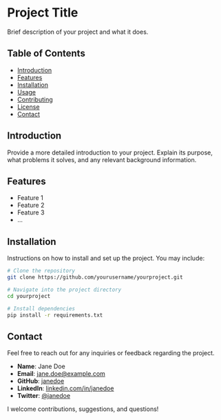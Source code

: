 # Project Title

Brief description of your project and what it does.

## Table of Contents

- [Introduction](#introduction)
- [Features](#features)
- [Installation](#installation)
- [Usage](#usage)
- [Contributing](#contributing)
- [License](#license)
- [Contact](#contact)

## Introduction

Provide a more detailed introduction to your project. Explain its purpose, what problems it solves, and any relevant background information.

## Features

- Feature 1
- Feature 2
- Feature 3
- ...

## Installation

Instructions on how to install and set up the project. You may include:

```bash
# Clone the repository
git clone https://github.com/yourusername/yourproject.git

# Navigate into the project directory
cd yourproject

# Install dependencies
pip install -r requirements.txt
```

## Contact

Feel free to reach out for any inquiries or feedback regarding the project.

- **Name**: Jane Doe
- **Email**: jane.doe@example.com
- **GitHub**: [janedoe](https://github.com/janedoe)
- **LinkedIn**: [linkedin.com/in/janedoe](https://linkedin.com/in/janedoe)
- **Twitter**: [@janedoe](https://twitter.com/janedoe)

I welcome contributions, suggestions, and questions!